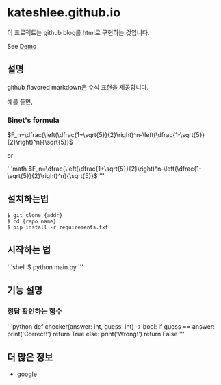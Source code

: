 # kateshlee.github.io

이 프로젝트는 github blog를 html로 구현하는 것입니다. 

See [Demo](http://kateshlee.github.io/)

## 설명

github flavored markdown은 수식 표현을 제공합니다. 

예를 들면, 

### Binet's formula

$F_n=\dfrac{\left(\dfrac{1+\sqrt{5}}{2}\right)^n-\left(\dfrac{1-\sqrt{5}}{2}\right)^n}{\sqrt{5}}$

or

'''math
$F_n=\dfrac{\left(\dfrac{1+\sqrt{5}}{2}\right)^n-\left(\dfrac{1-\sqrt{5}}{2}\right)^n}{\sqrt{5}}$
'''

## 설치하는법

```shell
$ git clone {addr}
$ cd {repo name}
$ pip install -r requirements.txt
```

## 시작하는 법

'''shell
$ python main.py
'''

## 기능 설명

### 정답 확인하는 함수

'''python
def checker(answer: int, guess: int) -> bool:
    if guess == answer:
    	print('Correct!')
	return True
    else:
    	print('Wrong!')
	return False
'''

## 더 많은 정보

- [google](http://www.google.com/)
